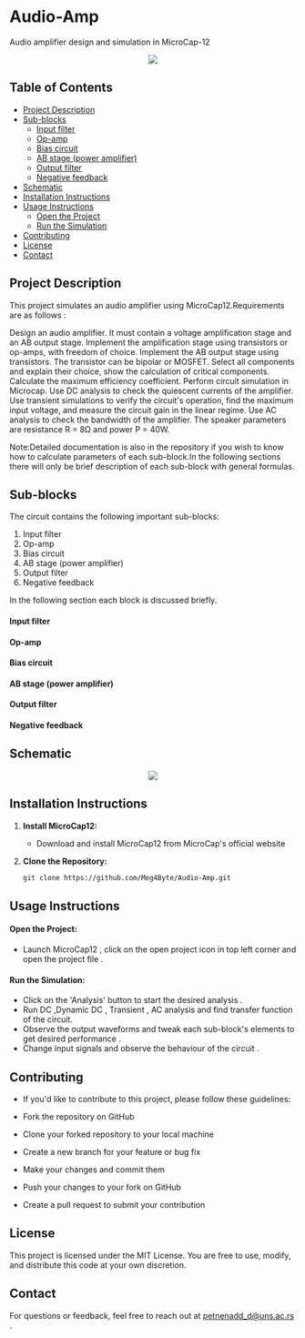 # Audio-Amp
Audio amplifier design and simulation in MicroCap-12 

<p align="center">
  <img src="https://github.com/Meg4Byte/Audio-Amp/assets/121357383/06ed1c49-b9c9-40ae-8fb3-c6125215c91d">
</p>

## Table of Contents

- [Project Description](#project-description)
- [Sub-blocks](#sub-blocks)
  - [Input filter](#input-filter)
  - [Op-amp](#op-amp)
  - [Bias circuit](#bias-circuit)
  - [AB stage (power amplifier)](#ab-stage-power-amplifier)
  - [Output filter](#output-filter)
  - [Negative feedback](#negative-feedback)
- [Schematic](#schematic)
- [Installation Instructions](#installation-instructions)
- [Usage Instructions](#usage-instructions)
   - [Open the Project](#open-the-project)
   - [Run the Simulation](#run-the-simulation)
- [Contributing](#contributing)
- [License](#license)
- [Contact](#contact)
  
## Project Description

This project simulates an audio amplifier using MicroCap12.Requirements are as follows : 

Design an audio amplifier. It must contain a voltage amplification stage and an AB output stage. Implement the amplification stage using transistors or op-amps, with freedom of choice. Implement the AB output stage using transistors. The transistor can be bipolar or MOSFET. Select all components and explain their choice, show the calculation of critical components. Calculate the maximum efficiency coefficient. Perform circuit simulation in Microcap. Use DC analysis to check the quiescent currents of the amplifier. Use transient simulations to verify the circuit's operation, find the maximum input voltage, and measure the circuit gain in the linear regime. Use AC analysis to check the bandwidth of the amplifier. The speaker parameters are resistance R = 8Ω and power P = 40W.

Note:Detailed documentation is also in the repository if you wish to know how to calculate parameters of each sub-block.In the following sections there will only be brief description of each sub-block with general formulas. 

## Sub-blocks

The circuit contains the following important sub-blocks:

1. Input filter
2. Op-amp
3. Bias circuit
4. AB stage (power amplifier)
5. Output filter
6. Negative feedback

In the following section each block is discussed briefly.

#### Input filter

#### Op-amp

#### Bias circuit

#### AB stage (power amplifier)

#### Output filter

#### Negative feedback

## Schematic 


<p align="center">
  <img src="https://github.com/Meg4Byte/Audio-Amp/assets/121357383/4b6435d9-10c4-4822-9e3d-7681a68e7ca5">
</p>



## Installation Instructions

1. **Install MicroCap12:**
   - Download and install MicroCap12 from MicroCap's official website

2. **Clone the Repository:**
   ```bash
   git clone https://github.com/Meg4Byte/Audio-Amp.git

## Usage Instructions

 #### Open the Project:
   - Launch MicroCap12 , click on the open project icon in top left corner and open the project file .

 #### Run the Simulation:
   - Click on the 'Analysis' button to start the desired analysis .
   - Run DC ,Dynamic DC , Transient , AC analysis and find transfer function of the circuit. 
   - Observe the output waveforms and tweak each sub-block's elements to get desired performance .
   - Change input signals and observe the behaviour of the circuit .

## Contributing

 - If you'd like to contribute to this project, please follow these guidelines:
 
 - Fork the repository on GitHub
 
 - Clone your forked repository to your local machine
 
 - Create a new branch for your feature or bug fix
 
 - Make your changes and commit them
 
 - Push your changes to your fork on GitHub
 
 - Create a pull request to submit your contribution
 
## License 

This project is licensed under the MIT License. You are free to use, modify, and distribute this code at your own discretion.

## Contact

For questions or feedback, feel free to reach out at petnenadd_d@uns.ac.rs .

